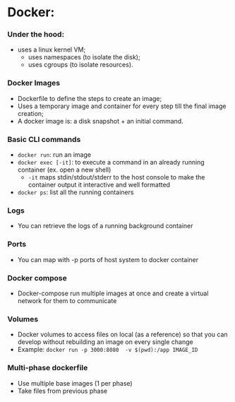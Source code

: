 
# Docker:

### Under the hood: 
- uses a linux kernel VM;
    - uses namespaces (to isolate the disk);
    - uses cgroups (to isolate resources).

### Docker Images
- Dockerfile to define the steps to create an image;
- Uses a temporary image and container for every step till the final image creation;
- A docker image is: a disk snapshot + an initial command.

### Basic CLI commands
- `docker run`: run an image
- `docker exec [-it]`: to execute a command in an already running container (ex. open a new shell)
    - `-it` maps stdin/stdout/stderr to the host console to make the container output it interactive and well formatted
- `docker ps`: list all the running containers 

### Logs
- You can retrieve the logs of a running background container

### Ports
- You can map with -p ports of host system to docker container

### Docker compose
- Docker-compose run multiple images at once and create a virtual network for them to communicate

### Volumes
- Docker volumes to access files on local (as a reference) so that you can develop without rebuilding an image on every single change
- Example:  `docker run -p 3000:8080  -v $(pwd):/app IMAGE_ID`

### Multi-phase dockerfile
- Use multiple base images (1 per phase)
- Take files from previous phase
